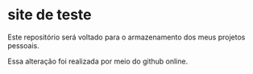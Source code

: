 # site de teste
Este repositório será voltado para o armazenamento dos meus projetos pessoais.

Essa alteração foi realizada por meio do github online.

